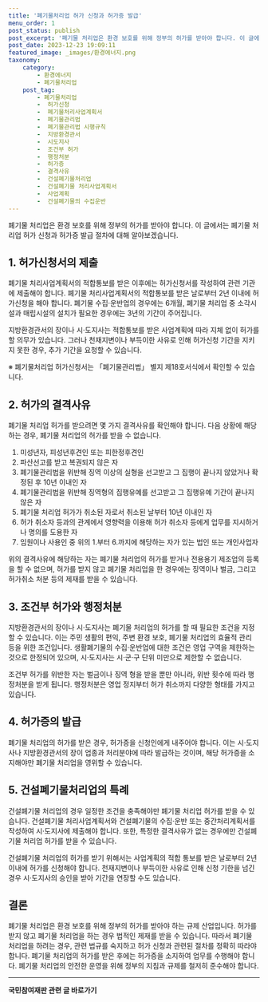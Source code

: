 ```yaml
---
title: '폐기물처리업 허가 신청과 허가증 발급'
menu_order: 1
post_status: publish
post_excerpt: '폐기물 처리업은 환경 보호를 위해 정부의 허가를 받아야 합니다. 이 글에서는 폐기물 처리업 허가 신청과 허가증 발급 절차에 대해 알아보겠습니다.'
post_date: 2023-12-23 19:09:11
featured_image: _images/환경에너지.png
taxonomy:
    category:
        - 환경에너지
        - 폐기물처리업
    post_tag:
        - 폐기물처리업
        -  허가신청
        -  폐기물처리사업계획서
        -  폐기물관리법
        -  폐기물관리법 시행규칙
        -  지방환경관서
        -  시도지사
        -  조건부 허가
        -  행정처분
        -  허가증
        -  결격사유
        -  건설폐기물처리업
        -  건설폐기물 처리사업계획서
        -  사업계획
        -  건설폐기물의 수집운반
---
```



폐기물 처리업은 환경 보호를 위해 정부의 허가를 받아야 합니다. 이 글에서는 폐기물 처리업 허가 신청과 허가증 발급 절차에 대해 알아보겠습니다. 

## 1. 허가신청서의 제출

폐기물 처리사업계획서의 적합통보를 받은 이후에는 허가신청서를 작성하여 관련 기관에 제출해야 합니다. 폐기물 처리사업계획서의 적합통보를 받은 날로부터 2년 이내에 허가신청을 해야 합니다. 폐기물 수집·운반업의 경우에는 6개월, 폐기물 처리업 중 소각시설과 매립시설의 설치가 필요한 경우에는 3년의 기간이 주어집니다.

지방환경관서의 장이나 시·도지사는 적합통보를 받은 사업계획에 따라 지체 없이 허가를 할 의무가 있습니다. 그러나 천재지변이나 부득이한 사유로 인해 허가신청 기간을 지키지 못한 경우, 추가 기간을 요청할 수 있습니다.

※ 폐기물처리업 허가신청서는 「폐기물관리법」 별지 제18호서식에서 확인할 수 있습니다.

## 2. 허가의 결격사유

폐기물 처리업 허가를 받으려면 몇 가지 결격사유를 확인해야 합니다. 다음 상황에 해당하는 경우, 폐기물 처리업의 허가를 받을 수 없습니다.

1. 미성년자, 피성년후견인 또는 피한정후견인
2. 파산선고를 받고 복권되지 않은 자
3. 폐기물관리법을 위반해 징역 이상의 실형을 선고받고 그 집행이 끝나지 않았거나 확정된 후 10년 이내인 자
4. 폐기물관리법을 위반해 징역형의 집행유예를 선고받고 그 집행유예 기간이 끝나지 않은 자
5. 폐기물 처리업 허가가 취소된 자로서 취소된 날부터 10년 이내인 자
6. 허가 취소자 등과의 관계에서 영향력을 이용해 허가 취소자 등에게 업무를 지시하거나 명의를 도용한 자
7. 임원이나 사용인 중 위의 1.부터 6.까지에 해당하는 자가 있는 법인 또는 개인사업자

위의 결격사유에 해당하는 자는 폐기물 처리업의 허가를 받거나 전용용기 제조업의 등록을 할 수 없으며, 허가를 받지 않고 폐기물 처리업을 한 경우에는 징역이나 벌금, 그리고 허가취소 처분 등의 제재를 받을 수 있습니다.

## 3. 조건부 허가와 행정처분

지방환경관서의 장이나 시·도지사는 폐기물 처리업의 허가를 할 때 필요한 조건을 지정할 수 있습니다. 이는 주민 생활의 편익, 주변 환경 보호, 폐기물 처리업의 효율적 관리 등을 위한 조건입니다. 생활폐기물의 수집·운반업에 대한 조건은 영업 구역을 제한하는 것으로 한정되어 있으며, 시·도지사는 시·군·구 단위 미만으로 제한할 수 없습니다.

조건부 허가를 위반한 자는 벌금이나 징역 형을 받을 뿐만 아니라, 위반 횟수에 따라 행정처분을 받게 됩니다. 행정처분은 영업 정지부터 허가 취소까지 다양한 형태를 가지고 있습니다.

## 4. 허가증의 발급

폐기물 처리업의 허가를 받은 경우, 허가증을 신청인에게 내주어야 합니다. 이는 시·도지사나 지방환경관서의 장이 업종과 처리분야에 따라 발급하는 것이며, 해당 허가증을 소지해야만 폐기물 처리업을 영위할 수 있습니다.

## 5. 건설폐기물처리업의 특례

건설폐기물 처리업의 경우 일정한 조건을 충족해야만 폐기물 처리업 허가를 받을 수 있습니다. 건설폐기물 처리사업계획서와 건설폐기물의 수집·운반 또는 중간처리계획서를 작성하여 시·도지사에 제출해야 합니다. 또한, 특정한 결격사유가 없는 경우에만 건설폐기물 처리업 허가를 받을 수 있습니다.

건설폐기물 처리업의 허가를 받기 위해서는 사업계획의 적합 통보를 받은 날로부터 2년 이내에 허가를 신청해야 합니다. 천재지변이나 부득이한 사유로 인해 신청 기한을 넘긴 경우 시·도지사의 승인을 받아 기간을 연장할 수도 있습니다.

## 결론

폐기물 처리업은 환경 보호를 위해 정부의 허가를 받아야 하는 규제 산업입니다. 허가를 받지 않고 폐기물 처리업을 하는 경우 법적인 제재를 받을 수 있습니다. 따라서 폐기물 처리업을 하려는 경우, 관련 법규를 숙지하고 허가 신청과 관련된 절차를 정확히 따라야 합니다. 폐기물 처리업의 허가를 받은 후에는 허가증을 소지하여 업무를 수행해야 합니다. 폐기물 처리업의 안전한 운영을 위해 정부의 지침과 규제를 철저히 준수해야 합니다.
<!-- wp:separator -->
<hr class="wp-block-separator has-alpha-channel-opacity"/>
<!-- /wp:separator -->

<!-- wp:group {"backgroundColor":"base","layout":{"type":"constrained"}} -->
<div class="wp-block-group has-base-background-color has-background"><!-- wp:paragraph {"align":"center","fontSize":"medium"} -->
<p class="has-text-align-center has-large-font-size"><strong>국민참여재판 관련 글 바로가기</strong></p>
<!-- /wp:paragraph -->


<!-- wp:latest-posts
{"categories":[{"id":15305,"count":19,"description":"","link":"https://uknowlaw.com/category/%ea%b5%ad%eb%af%bc%ec%b0%b8%ec%97%ac%ec%9e%ac%ed%8c%90/","name":"국민참여재판","slug":"국민참여재판","taxonomy":"category","parent":0,"meta":[],"_links":{"self":[{"href":"https://uknowlaw.com/wp-json/wp/v2/categories/15305"}],"collection":[{"href":"https://uknowlaw.com/wp-json/wp/v2/categories"}],"about":[{"href":"https://uknowlaw.com/wp-json/wp/v2/taxonomies/category"}],"wp:post_type":[{"href":"https://uknowlaw.com/wp-json/wp/v2/posts?categories=15305"}],"curies":[{"name":"wp","href":"https://api.w.org/{rel}","templated":true}]}}],"postsToShow":100,"excerptLength":28,"postLayout":"grid","columns":2,"featuredImageAlign":"left","featuredImageSizeSlug":"large","fontSize":"small"} /--></div>
<!-- /wp:group -->